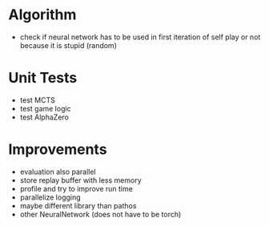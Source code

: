 # Algorithm

- check if neural network has to be used in first iteration of self play or not because it is stupid (random)


# Unit Tests

- test MCTS
- test game logic
- test AlphaZero

# Improvements

- evaluation also parallel
- store replay buffer with less memory
- profile and try to improve run time
- parallelize logging
- maybe different library than pathos
- other NeuralNetwork (does not have to be torch)
